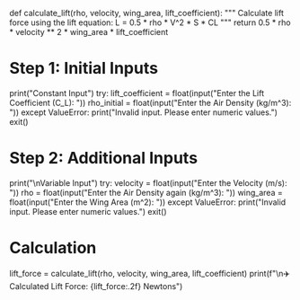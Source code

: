 def calculate_lift(rho, velocity, wing_area, lift_coefficient):
    """
    Calculate lift force using the lift equation:
    L = 0.5 * rho * V^2 * S * CL
    """
    return 0.5 * rho * velocity ** 2 * wing_area * lift_coefficient

# Step 1: Initial Inputs 
print("Constant Input")
try:
    lift_coefficient = float(input("Enter the Lift Coefficient (C_L): "))
    rho_initial = float(input("Enter the Air Density (kg/m^3): "))
except ValueError:
    print("Invalid input. Please enter numeric values.")
    exit()

# Step 2: Additional Inputs 
print("\nVariable Input")
try:
    velocity = float(input("Enter the Velocity (m/s): "))
    rho = float(input("Enter the Air Density again (kg/m^3): "))
    wing_area = float(input("Enter the Wing Area (m^2): "))
except ValueError:
    print("Invalid input. Please enter numeric values.")
    exit()

# Calculation 
lift_force = calculate_lift(rho, velocity, wing_area, lift_coefficient)
print(f"\n✈️ Calculated Lift Force: {lift_force:.2f} Newtons")

